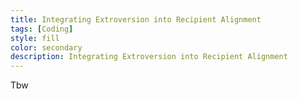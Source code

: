```yaml
---
title: Integrating Extroversion into Recipient Alignment
tags: [Coding]
style: fill
color: secondary
description: Integrating Extroversion into Recipient Alignment
---
```


Tbw